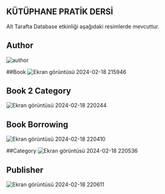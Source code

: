 ## KÜTÜPHANE PRATİK DERSİ

Alt Tarafta Database etkinliği aşağıdaki resimlerde mevcuttur.

## Author
![author](https://github.com/BerkanSener/Hafta-10/assets/152194536/70765c5b-bea2-4725-b90d-d04b6b0deaa7)

##Book
![Ekran görüntüsü 2024-02-18 215946](https://github.com/BerkanSener/Hafta-10/assets/152194536/c9112990-1d8e-4760-89b8-0189b3fe5866)

## Book 2 Category
![Ekran görüntüsü 2024-02-18 220244](https://github.com/BerkanSener/Hafta-10/assets/152194536/408179af-9355-4bad-97e0-9f1faf07b59d)

## Book Borrowing
![Ekran görüntüsü 2024-02-18 220410](https://github.com/BerkanSener/Hafta-10/assets/152194536/f000319d-5cf7-496e-9e8f-d43a0b798f0a)

##Category
![Ekran görüntüsü 2024-02-18 220536](https://github.com/BerkanSener/Hafta-10/assets/152194536/5d42019b-73d9-42e1-ba5a-c0d9a86b23cc)

## Publisher
![Ekran görüntüsü 2024-02-18 220611](https://github.com/BerkanSener/Hafta-10/assets/152194536/5167f28e-b04f-4b84-8588-38820efe7428)
